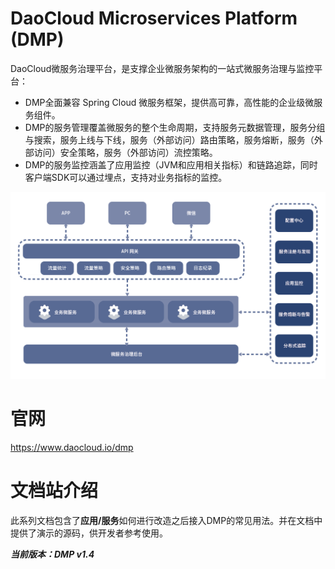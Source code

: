 # DaoCloud Microservices Platform (DMP)

DaoCloud微服务治理平台，是支撑企业微服务架构的一站式微服务治理与监控平台：

* DMP全面兼容 Spring Cloud 微服务框架，提供高可靠，高性能的企业级微服务组件。
* DMP的服务管理覆盖微服务的整个生命周期，支持服务元数据管理，服务分组与搜索，服务上线与下线，服务（外部访问）路由策略，服务熔断，服务（外部访问）安全策略，服务（外部访问）流控策略。
* DMP的服务监控涵盖了应用监控（JVM和应用相关指标）和链路追踪，同时客户端SDK可以通过埋点，支持对业务指标的监控。

![DMP Architecture](dmp-architecture.png)

# 官网

https://www.daocloud.io/dmp

# 文档站介绍

此系列文档包含了**应用/服务**如何进行改造之后接入DMP的常见用法。并在文档中提供了演示的源码，供开发者参考使用。

***当前版本：DMP v1.4***

